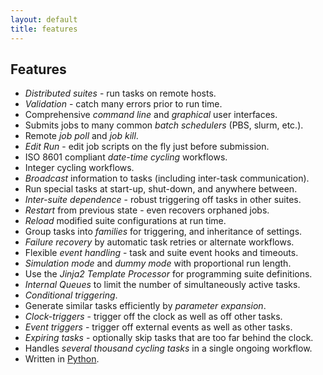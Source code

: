 ```yaml
---
layout: default
title: features
---
```


## Features

* *Distributed suites* - run tasks on remote hosts.
* *Validation* - catch many errors prior to run time.
* Comprehensive *command line* and *graphical* user interfaces.
* Submits jobs to many common *batch schedulers* (PBS, slurm, etc.).
* Remote *job poll* and *job kill*. 
* *Edit Run* - edit job scripts on the fly just before submission.
* ISO 8601 compliant *date-time cycling* workflows.
* Integer cycling workflows.
* *Broadcast* information to tasks (including inter-task communication).
* Run special tasks at start-up, shut-down, and anywhere between.
* *Inter-suite dependence* - robust triggering off tasks in other suites.
* *Restart* from previous state - even recovers orphaned jobs.
* *Reload* modified suite configurations at run time.
* Group tasks into *families* for triggering, and inheritance of settings.
* *Failure recovery* by automatic task retries or alternate workflows.
* Flexible *event handling* - task and suite event hooks and timeouts.
* *Simulation mode* and *dummy mode* with proportional run length.
* Use the *Jinja2 Template Processor* for programming suite definitions.
* *Internal Queues* to limit the number of simultaneously active tasks.
* *Conditional triggering*.
* Generate similar tasks efficiently by *parameter expansion*.
* *Clock-triggers* - trigger off the clock as well as off other tasks.
* *Event triggers* - trigger off external events as well as other tasks.
* *Expiring tasks* - optionally skip tasks that are too far behind the clock.
* Handles *several thousand cycling tasks* in a single ongoing workflow.
* Written in [Python](https://www.python.org).
